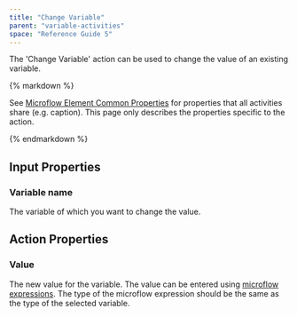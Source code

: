 ```yaml
---
title: "Change Variable"
parent: "variable-activities"
space: "Reference Guide 5"
---
```



The 'Change Variable' action can be used to change the value of an existing variable.

<div class="alert alert-info">{% markdown %}

See [Microflow Element Common Properties](microflow-element-common-properties) for properties that all activities share (e.g. caption). This page only describes the properties specific to the action.

{% endmarkdown %}</div>

## Input Properties

### Variable name

The variable of which you want to change the value.

## Action Properties

### Value

The new value for the variable. The value can be entered using [microflow expressions](microflow-expressions). The type of the microflow expression should be the same as the type of the selected variable.
